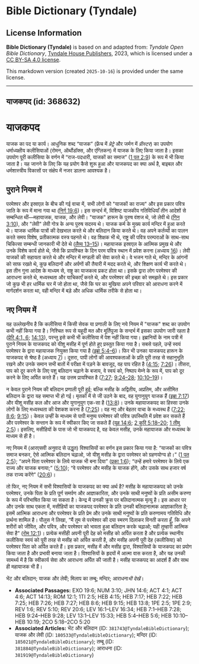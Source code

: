 # Bible Dictionary (Tyndale)

## License Information

**Bible Dictionary (Tyndale)** is based on and adapted from: _Tyndale Open Bible Dictionary_, [Tyndale House Publishers](https://tyndaleopenresources.com/), 2023, which is licensed under a [CC BY-SA 4.0 license](https://creativecommons.org/licenses/by-sa/4.0/legalcode.en).

This markdown version (created `2025-10-16`) is provided under the same license.



--------------------------------

## याजकपद (id: 368632)

याजकपद
======

याजक का पद या कार्य। आधुनिक शब्द “याजक” (फ्रेंच में *प्रेट्रे* और जर्मन में *प्रीस्टर*) का उपयोग धर्माध्यक्षीय कलीसियाओं (रोमन, ऑर्थोडॉक्स, और एंग्लिकन) में याजक के लिए किया जाता है। इसका उपयोग पूरी कलीसिया के वर्णन में “राज\-पदधारी, याजकों का समाज” ([1 पत 2:9](https://ref.ly/1Pet2:9)) के रूप में भी किया जाता है। यह जानने के लिए कि यह प्रयोग कैसे शुरू हुआ और याजकपद का क्या अर्थ है, बाइबल और धर्मशास्त्रीय विकासों पर संक्षेप में नजर डालना आवश्यक है।

पुराने नियम में
---------------

परमेश्वर और इस्राएल के बीच की गई वाचा में, सभी लोगों को "याजकों का राज्य" और इस प्रकार पवित्र जाति के रूप में माना गया था ([निर्ग 19:6](https://ref.ly/Exod19:6))। इस सन्दर्भ में, विशिष्ट याजकीय गतिविधियाँ तीन आदेशों से सम्बन्धित थीं—महायाजक, याजक, और लेवी। "याजक" हारून के पुरुष वंशज थे, जो लेवी थे ([गिन 3:10](https://ref.ly/Num3:10)), और "लेवी" लेवी गोत्र के अन्य पुरुष सदस्य थे। याजक कर्म के मुख्य कार्य मन्दिर में हुआ करते थे। याजक धार्मिक पात्रों की देखभाल करते थे और बलिदान किया करते थे। वह अपने कर्तव्यों का पालन करते समय विशेष, प्रतीकात्मक वस्त्र पहनते थे। वह शिक्षक भी थे, राष्ट्र की पवित्र परम्पराओं के साथ\-साथ चिकित्सा सम्बन्धी जानकारी भी देते थे ([लैव्य 13–15](https://ref.ly/Lev13:1-Lev15:33))। महायाजक इस्राएल के आत्मिक प्रमुख थे और उनके विशेष कार्य होते थे, जैसे कि प्रायश्चित के दिन परम पवित्र स्थान में प्रवेश करना (अध्याय [16](https://ref.ly/Lev16:1-Lev16:34))। लेवी याजकों की सहायता करते थे और मन्दिर में मण्डली की सेवा करते थे। वे भजन गाते थे, मन्दिर के आंगनों को साफ रखते थे, कुछ बलिदानों और अर्पणों की तैयारी में मदद करते थे, और शिक्षण कार्य भी करते थे। इस तीन गुना आदेश के माध्यम से, राष्ट्र का याजकत्व प्रकट होता था। इसके द्वारा लोग परमेश्वर की आराधना करते थे, मध्यस्थता और याचिकाएँ करते थे, और परमेश्वर की इच्छा को समझते थे। इस प्रकार जो कुछ भी हर धार्मिक घर में जो होता था, जैसे कि घर का मुखिया अपने परिवार को आराधना करने में मार्गदर्शन करता था, वही मन्दिर में बड़े और अधिक धार्मिक तरीके से होता था।

नए नियम में
-----------

यह उल्लेखनीय है कि कलीसिया में किसी सेवक या प्रणाली के लिए नये नियम में "याजक" शब्द का उपयोग कभी नहीं किया गया है। निश्चित रूप से यहूदी मत और मूर्तिपूजा के सन्दर्भ में इसका उपयोग जारी रहता है ([प्रेरि 4:1, 6](https://ref.ly/Acts4:1,Acts4:6); [14:13](https://ref.ly/Acts14:13)), परन्तु इसे कभी भी कलीसिया में पेश नहीं किया गया। इब्रानियों के नाम पत्री में पुराने नियम के याजकपद को यीशु मसीह में पूर्ण होते हुए प्रस्तुत किया गया है। सबसे पहले, उन्हें स्वयं परमेश्वर के द्वारा महायाजक नियुक्त किया गया है ([इब्रा 5:4–6](https://ref.ly/Heb5:4-Heb5:6))। फिर भी उनका याजकपद हारून के याजकपद से श्रेष्ठ है (अध्याय [7](https://ref.ly/Heb7:1-Heb7:28))। दूसरा, पापी लोगों की आवश्यकताओं के प्रति पूरी तरह से सहानुभूति रखने और उनके समान सभी बातों में परीक्षा में पड़ने के बावजूद, वह पाप रहित है ([4:15](https://ref.ly/Heb4:15); [7:26](https://ref.ly/Heb7:26))। तीसरा, पाप को दूर करने के लिए पशु बलिदान चढ़ाने के बजाय, वे स्वयं को, निष्पाप मेम्ने के रूप में, पाप को दूर करने के लिए अर्पित करते हैं। यह उत्तम प्रायश्चित है ([7:27](https://ref.ly/Heb7:27); [9:24–28](https://ref.ly/Heb9:24-Heb9:28); [10:10–19](https://ref.ly/Heb10:10-Heb10:19))।

न केवल पुराने नियम की बलिदान प्रणाली पूरी हुई; बल्कि मसीह के अद्वितीय, अप्रतिम, और असीमित बलिदान के द्वारा यह समाप्त भी हो गई। मृतकों में से जी उठने के बाद, वह युगानुयुग याजक हैं ([इब्रा 7:17](https://ref.ly/Heb7:17)) और यीशु मसीह कल और आज और युगानुयुग एक\-सा है ([13:8](https://ref.ly/Heb13:8))। उनके महायाजकपद का हिस्सा उनके लोगों के लिए मध्यस्थता की पेशकश करना है ([7:25](https://ref.ly/Heb7:25))। वह नए और बेहतर वाचा के मध्यस्थ हैं ([7:22](https://ref.ly/Heb7:22); [8:6](https://ref.ly/Heb8:6); [9:15](https://ref.ly/Heb9:15))। केवल उन्हीं के माध्यम से पापी मनुष्य परमेश्वर की पवित्र उपस्थिति में प्रवेश कर सकते हैं और परमेश्वर के सन्तान के रूप में स्वीकार किए जा सकते हैं ([यूह 14:6](https://ref.ly/John14:6); [2 कुरि 5:18–20](https://ref.ly/2Cor5:18-2Cor5:20); [1 तीमु 2:5](https://ref.ly/1Tim2:5))। इसलिए, मसीहियों के पास जो भी याजकपद है, वह केवल मसीह, उनके महायाजक और मध्यस्थ के माध्यम से ही है।

नए नियम में (आरएसवी अनुवाद से उद्धृत) विश्वासियों का वर्णन इस प्रकार किया गया है: “याजकों का पवित्र समाज बनकर, ऐसे आत्मिक बलिदान चढ़ाओ, जो यीशु मसीह के द्वारा परमेश्वर को ग्रहणयोग्य हो।” ([1 पत 2:5](https://ref.ly/1Pet2:5)); “अपने पिता परमेश्वर के लिये याजक भी बना दिया” ([प्रका 1:6](https://ref.ly/Rev1:6)); “उन्हें हमारे परमेश्वर के लिये एक राज्य और याजक बनाया;” ([5:10](https://ref.ly/Rev5:10)); “वे परमेश्वर और मसीह के याजक होंगे, और उसके साथ हजार वर्ष तक राज्य करेंगे” ([20:6](https://ref.ly/Rev20:6))।

तो फिर, नए नियम में सभी विश्वासियों के याजकपद का क्या अर्थ है? मसीह के महायाजकपद को उनके परमेश्वर, उनके पिता के प्रति पूर्ण समर्पण और आज्ञाकारिता, और उनके साथी मनुष्यों के प्रति असीम करुणा के रूप में परिभाषित किया जा सकता है। केन्द्र में उनकी क्रूस पर बलिदानात्मक मृत्यु है। इस आधार पर और उनके साथ एकता में, मसीहियों का याजकपद परमेश्वर के प्रति उनकी बलिदानात्मक आज्ञाकारिता है; इसमें आत्मिक आराधना और परमेश्वर के प्रति प्रेम और उनके साथी मनुष्यों के प्रति करुणामय गतिविधि और प्रार्थना शामिल है। पौलुस ने लिखा, “मैं तुम से परमेश्वर की दया स्मरण दिलाकर विनती करता हूँ, कि अपने शरीरों को जीवित, और पवित्र, और परमेश्वर को भावता हुआ बलिदान करके चढ़ाओ; यही तुम्हारी आत्मिक सेवा है” ([रोम 12:1](https://ref.ly/Rom12:1))। प्रत्येक मसीही अपनी पूरी देह को मसीह को अर्पित करता है और प्रत्येक स्थानीय कलीसिया स्वयं को पूरी तरह से मसीह को अर्पित करती है, और मसीह अपनी पूरी देह (कलीसिया) को परमेश्वर पिता को अर्पित करते हैं। इस प्रकार, मसीह में और मसीह द्वारा, विश्वासियों के याजकपद का प्रयोग किया जाता है और प्रभावी बनाया जाता है। विश्वासियों के हृदयों में आत्मा वास करता है, और यह उनकी सामर्थ्य में है कि स्वीकार्य सेवा और आराधना अर्पित की जाती है। मसीह याजकपद का आदर्श हैं और साथ ही महायाजक भी हैं।

भेंट और बलिदान; याजक और लेवी; मिलाप का तम्बू; मन्दिर; आराधना*भी देखें*।

* **Associated Passages:** EXO 19:6; NUM 3:10; JHN 14:6; ACT 4:1; ACT 4:6; ACT 14:13; ROM 12:1; 1TI 2:5; HEB 4:15; HEB 7:17; HEB 7:22; HEB 7:25; HEB 7:26; HEB 7:27; HEB 8:6; HEB 9:15; HEB 13:8; 1PE 2:5; 1PE 2:9; REV 1:6; REV 5:10; REV 20:6; LEV 16:1–LEV 16:34; HEB 7:1–HEB 7:28; HEB 9:24–HEB 9:28; LEV 13:1–LEV 15:33; HEB 5:4–HEB 5:6; HEB 10:10–HEB 10:19; 2CO 5:18–2CO 5:20
* **Associated Articles:** भेंट और बलिदान (ID: `381743@TyndaleBibleDictionary`); याजक और लेवी (ID: `180533@TyndaleBibleDictionary`); मन्दिर (ID: `185021@TyndaleBibleDictionary`); तम्बू (ID: `381884@TyndaleBibleDictionary`); आराधना (ID: `381919@TyndaleBibleDictionary`)

